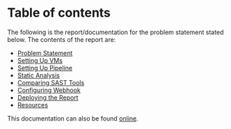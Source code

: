 # Table of contents

The following is the report/documentation for the problem statement stated below. The contents of the report are:

* [Problem Statement](/problem_statement)
* [Setting Up VMs](/setting_up_vms)
* [Setting Up Pipeline](/setting_up_pipeline)
* [Static Analysis](/static_analysis)
* [Comparing SAST Tools](/comparing_sast_tools)
* [Configuring Webhook](/configuring_webhook)
* [Deploying the Report](/deploying_report)
* [Resources](/resources)

This documentation can also be found [online](https://jenkins-report.netlify.com/).
